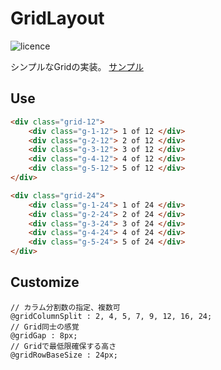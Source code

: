 # GridLayout

![licence](https://img.shields.io/badge/license-MIT-blue.svg)

シンプルなGridの実装。
[サンプル](https://mafumafuultu.github.io/gridlayout/docs/)

## Use
```html
<div class="grid-12">
	<div class="g-1-12"> 1 of 12 </div>
	<div class="g-2-12"> 2 of 12 </div>
	<div class="g-3-12"> 3 of 12 </div>
	<div class="g-4-12"> 4 of 12 </div>
	<div class="g-5-12"> 5 of 12 </div>
</div>

<div class="grid-24">
	<div class="g-1-24"> 1 of 24 </div>
	<div class="g-2-24"> 2 of 24 </div>
	<div class="g-3-24"> 3 of 24 </div>
	<div class="g-4-24"> 4 of 24 </div>
	<div class="g-5-24"> 5 of 24 </div>
</div>
```

## Customize

```less
// カラム分割数の指定、複数可
@gridColumnSplit : 2, 4, 5, 7, 9, 12, 16, 24;
// Grid同士の感覚
@gridGap : 8px;
// Gridで最低限確保する高さ
@gridRowBaseSize : 24px;
```

